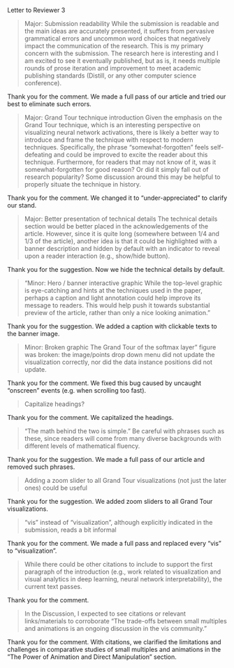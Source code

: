 Letter to Reviewer 3
> Major: Submission readability
> While the submission is readable and the main ideas are accurately presented, it suffers from pervasive grammatical errors and uncommon word choices that negatively impact the communication of the research. This is my primary concern with the submission. The research here is interesting and I am excited to see it eventually published, but as is, it needs multiple rounds of prose iteration and improvement to meet academic publishing standards (Distill, or any other computer science conference).

Thank you for the comment. We made a full pass of our article and tried our best to eliminate such errors.

> Major: Grand Tour technique introduction
> Given the emphasis on the Grand Tour technique, which is an interesting perspective on visualizing neural network activations, there is likely a better way to introduce and frame the technique with respect to modern techniques. Specifically, the phrase “somewhat-forgotten” feels self-defeating and could be improved to excite the reader about this technique. Furthermore, for readers that may not know of it, was it somewhat-forgotten for good reason? Or did it simply fall out of research popularity? Some discussion around this may be helpful to properly situate the technique in history.

Thank you for the comment. We changed it to “under-appreciated” to clarify our stand. 

> Major: Better presentation of technical details
> The technical details section would be better placed in the acknowledgements of the article. However, since it is quite long (somewhere between 1/4 and 1/3 of the article), another idea is that it could be highlighted with a banner description and hidden by default with an indicator to reveal upon a reader interaction (e.g., show/hide button).

Thank you for the suggestion. Now we hide the technical details by default.

> “Minor: Hero / banner interactive graphic
> While the top-level graphic is eye-catching and hints at the techniques used in the paper, perhaps a caption and light annotation could help improve its message to readers. This would help push it towards substantial preview of the article, rather than only a nice looking animation.”

Thank you for the suggestion. We added a caption with clickable texts to the banner image.

> Minor: Broken graphic
> The Grand Tour of the softmax layer” figure was broken: the image/points drop down menu did not update the visualization correctly, nor did the data instance positions did not update.

Thank you for the comment. We fixed this bug caused by uncaught “onscreen” events (e.g. when scrolling too fast).

> Capitalize headings?

Thank you for the comment. We capitalized the headings.

> “The math behind the two is simple.” Be careful with phrases such as these, since readers will come from many diverse backgrounds with different levels of mathematical fluency.

Thank you for the suggestion. We made a full pass of our article and removed such phrases.

> Adding a zoom slider to all Grand Tour visualizations (not just the later ones) could be useful

Thank you for the suggestion. We added zoom sliders to all Grand Tour visualizations.

> “vis” instead of “visualization”, although explicitly indicated in the submission, reads a bit informal

Thank you for the comment. We made a full pass and replaced every “vis” to “visualization”.

> While there could be other citations to include to support the first paragraph of the introduction (e.g., work related to visualization and visual analytics in deep learning, neural network interpretability), the current text passes.

Thank you for the comment.

> In the Discussion, I expected to see citations or relevant links/materials to corroborate “The trade-offs between small multiples and animations is an ongoing discussion in the vis community.”

Thank you for the comment. With citations, we clarified the limitations and challenges in comparative studies of small multiples and animations in the ”The Power of Animation and Direct Manipulation” section.

